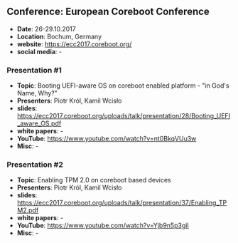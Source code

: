 ## Conference: European Coreboot Conference

* **Date**: 26-29.10.2017
* **Location**: Bochum, Germany
* **website**: https://ecc2017.coreboot.org/
* **social media**: -

### Presentation #1

* **Topic**: Booting UEFI-aware OS on coreboot enabled platform - "in God's
  Name, Why?"
* **Presenters**: Piotr Król, Kamil Wcisło
* **slides**: https://ecc2017.coreboot.org/uploads/talk/presentation/28/Booting_UEFI_aware_OS.pdf
* **white papers**: -
* **YouTube**: https://www.youtube.com/watch?v=nt0BkqVUu3w
* **Misc**: -

### Presentation #2

* **Topic**: Enabling TPM 2.0 on coreboot based devices
* **Presenters**: Piotr Król, Kamil Wcisło
* **slides**: https://ecc2017.coreboot.org/uploads/talk/presentation/37/Enabling_TPM2.pdf
* **white papers**: -
* **YouTube**: https://www.youtube.com/watch?v=Yjb9n5p3giI
* **Misc**: -
